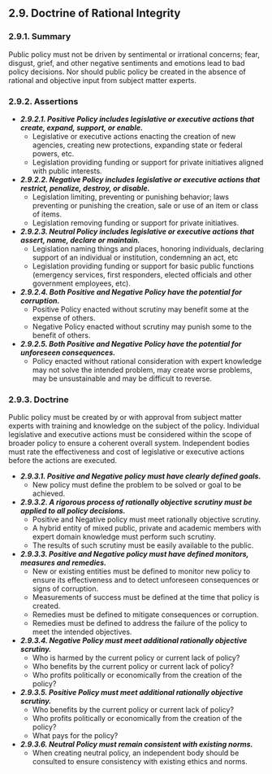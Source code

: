 2.9. Doctrine of Rational Integrity 
---------------------------------

### 2.9.1. Summary
Public policy must not be driven by sentimental or irrational concerns; fear, disgust, grief, and other negative sentiments and emotions lead to bad policy decisions.  Nor should public policy be created in the absence of rational and objective input from subject matter experts.

### 2.9.2. Assertions
-  *__2.9.2.1. Positive Policy includes legislative or executive actions that create, expand, support, or enable.__*
      -  Legislative or executive actions enacting the creation of new agencies, creating new protections, expanding state or federal powers, etc.
      -  Legislation providing funding or support for private initiatives aligned with public interests. 
-  *__2.9.2.2. Negative Policy includes legislative or executive actions that restrict, penalize, destroy, or disable.__* 
      -  Legislation limiting, preventing or punishing behavior; laws preventing or punishing the creation, sale or use of an item or class of items.
      -  Legislation removing funding or support for private initiatives.
-  *__2.9.2.3. Neutral Policy includes legislative or executive actions that assert, name, declare or maintain.__*
      -  Legislation naming things and places, honoring individuals, declaring support of an individual or institution, condemning an act, etc
      -  Legislation providing funding or support for basic public functions (emergency services, first responders, elected officials and other government employees, etc).
-  *__2.9.2.4. Both Positive and Negative Policy have the potential for corruption.__*
      -  Positive Policy enacted without scrutiny may benefit some at the expense of others.
      -  Negative Policy enacted without scrutiny may punish some to the benefit of others. 
-  *__2.9.2.5. Both Positive and Negative Policy have the potential for unforeseen consequences.__*
      -  Policy enacted without rational consideration with expert knowledge may not solve the intended problem, may create worse problems, may be unsustainable and may be difficult to reverse.


### 2.9.3. Doctrine
Public policy must be created by or with approval from subject matter experts with training and knowledge on the subject of the policy.  Individual legislative and executive actions must be considered within the scope of broader policy to ensure a coherent overall system.  Independent bodies must rate the effectiveness and cost of legislative or executive actions before the actions are executed.

-  *__2.9.3.1. Positive and Negative policy must have clearly defined goals.__*
      -  New policy must define the problem to be solved or goal to be achieved.
-  *__2.9.3.2. A rigorous process of rationally objective scrutiny must be applied to all policy decisions.__*
      -  Positive and Negative policy must meet rationally objective scrutiny.
      -  A hybrid entity of mixed public, private and academic members with expert domain knowledge must perform such scrutiny.
      -  The results of such scrutiny must be easily available to the public.
-  *__2.9.3.3. Positive and Negative policy must have defined monitors, measures and remedies.__*
      -  New or existing entities must be defined to monitor new policy to ensure its effectiveness and to detect unforeseen consequences or signs of corruption.
      -  Measurements of success must be defined at the time that policy is created.
      -  Remedies must be defined to mitigate consequences or corruption.
      -  Remedies must be defined to address the failure of the policy to meet the intended objectives.
-  *__2.9.3.4. Negative Policy must meet additional rationally objective scrutiny.__*
      -  Who is harmed by the current policy or current lack of policy?
      -  Who benefits by the current policy or current lack of policy?
      -  Who profits politically or economically from the creation of the policy?
-  *__2.9.3.5. Positive Policy must meet additional rationally objective scrutiny.__*
      -  Who benefits by the current policy or current lack of policy?
      -  Who profits politically or economically from the creation of the policy?
      -  What pays for the policy?
-  *__2.9.3.6. Neutral Policy must remain consistent with existing norms.__*
      -  When creating neutral policy, an independent body should be consulted to ensure consistency with existing ethics and norms.
